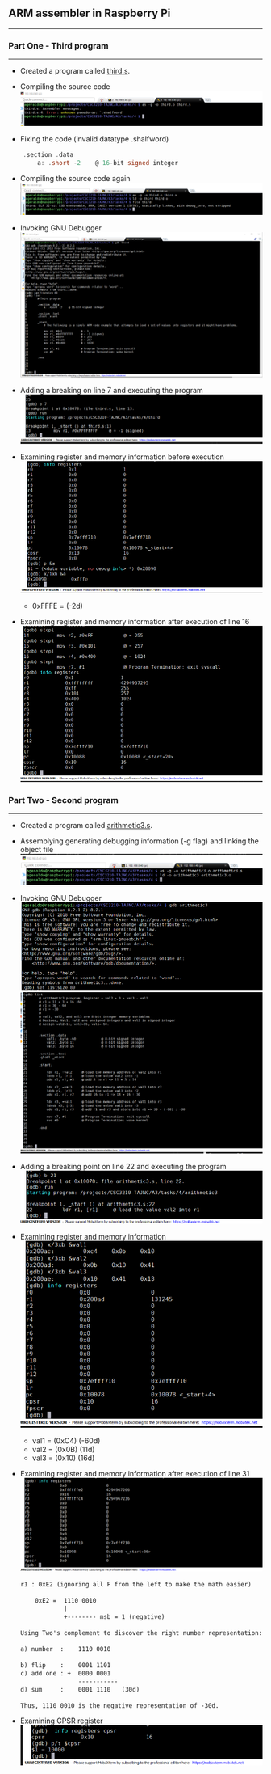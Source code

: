 ## **ARM assembler in Raspberry Pi**
___

### Part One - Third program
___

+ Created a program called [third.s](third.s).

+ Compiling the source code
    ![screenshot](resources/screenshots/screen1.png)

+ Fixing the code (invalid datatype .shalfword)
```c
    .section .data
        a: .short -2    @ 16-bit signed integer
```

+ Compiling the source code again
    ![screenshot](resources/screenshots/screen2.png)

+ Invoking GNU Debugger
    ![screenshot](resources/screenshots/screen3.png)

+ Adding a breaking on line 7 and executing the program
    ![screenshot](resources/screenshots/screen4.png)


+ Examining register and memory information before execution
    ![screenshot](resources/screenshots/screen5.png)

    + 0xFFFE = (-2d)

+ Examining register and memory information after execution of line 16
    ![screenshot](resources/screenshots/screen6.png)


### Part Two - Second program
___

+ Created a program called [arithmetic3.s](arithmetic3.s).

+ Assemblying generating debugging information (-g flag) and linking the object file
    ![screenshot](resources/screenshots/screen7.png)


+ Invoking GNU Debugger
    ![screenshot](resources/screenshots/screen8.png)
    ![screenshot](resources/screenshots/screen9.png)
    


+ Adding a breaking point on line 22 and executing the program
    ![screenshot](resources/screenshots/screen10.png)


+ Examining register and memory information
    ![screenshot](resources/screenshots/screen11.png)

    + val1 = (0xC4) (-60d)
    + val2 = (0x0B) (11d) 
    + val3 = (0x10) (16d)

+ Examining register and memory information after execution of line 31
    ![screenshot](resources/screenshots/screen12.png)

    ```
    r1 : 0xE2 (ignoring all F from the left to make the math easier)						  

        0xE2 =  1110 0010
                |
                +-------- msb = 1 (negative)

    Using Two's complement to discover the right number representation:
    
    a) number  :    1110 0010
    
    b) flip    :    0001 1101
    c) add one : +  0000 0001
                    -----------
    d) sum     :    0001 1110   (30d)
    
    Thus, 1110 0010 is the negative representation of -30d.
    ```
+ Examining CPSR register
    ![screenshot](resources/screenshots/screen13.png)




